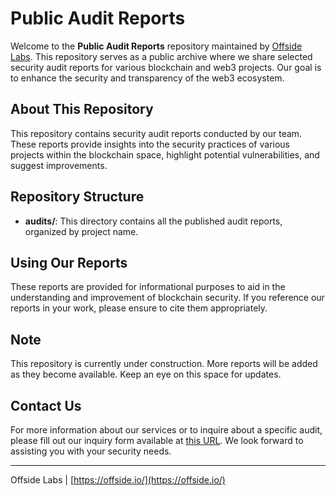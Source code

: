 # Public Audit Reports

Welcome to the **Public Audit Reports** repository maintained by [Offside Labs](https://twitter.com/Offside_Labs). This repository serves as a public archive where we share selected security audit reports for various blockchain and web3 projects. Our goal is to enhance the security and transparency of the web3 ecosystem.

## About This Repository

This repository contains security audit reports conducted by our team. These reports provide insights into the security practices of various projects within the blockchain space, highlight potential vulnerabilities, and suggest improvements.

## Repository Structure

- **audits/**: This directory contains all the published audit reports, organized by project name.

## Using Our Reports

These reports are provided for informational purposes to aid in the understanding and improvement of blockchain security. If you reference our reports in your work, please ensure to cite them appropriately.

## Note

This repository is currently under construction. More reports will be added as they become available. Keep an eye on this space for updates.

## Contact Us

For more information about our services or to inquire about a specific audit, please fill out our inquiry form available at [this URL](https://form.typeform.com/to/ExEZNPUm). We look forward to assisting you with your security needs.

---

Offside Labs | [https://offside.io/](https://offside.io/)
